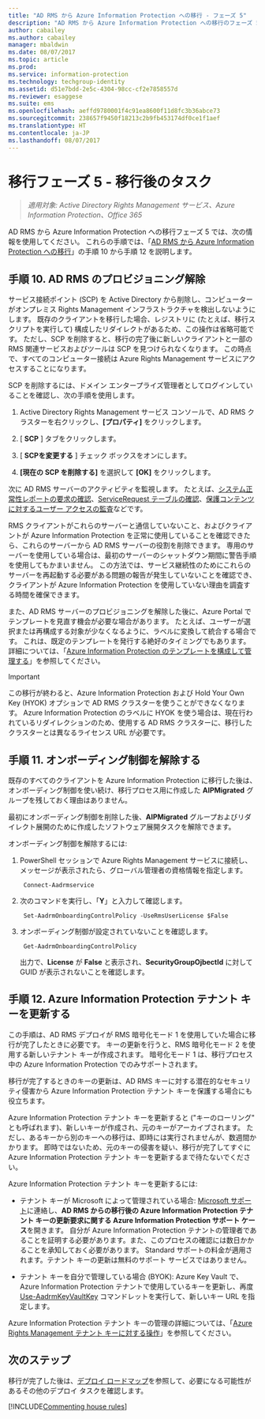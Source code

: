 ```yaml
---
title: "AD RMS から Azure Information Protection への移行 - フェーズ 5"
description: "AD RMS から Azure Information Protection への移行のフェーズ 5 には、手順 10 から 12 が含まれます。"
author: cabailey
ms.author: cabailey
manager: mbaldwin
ms.date: 08/07/2017
ms.topic: article
ms.prod: 
ms.service: information-protection
ms.technology: techgroup-identity
ms.assetid: d51e7bdd-2e5c-4304-98cc-cf2e7858557d
ms.reviewer: esaggese
ms.suite: ems
ms.openlocfilehash: aeffd9780001f4c91ea8600f11d8fc3b36abce73
ms.sourcegitcommit: 238657f9450f18213c2b9fb453174df0ce1f1aef
ms.translationtype: HT
ms.contentlocale: ja-JP
ms.lasthandoff: 08/07/2017
---
```

# <a name="migration-phase-5---post-migration-tasks"></a>移行フェーズ 5 - 移行後のタスク

>*適用対象: Active Directory Rights Management サービス、Azure Information Protection、Office 365*


AD RMS から Azure Information Protection への移行フェーズ 5 では、次の情報を使用してください。 これらの手順では、「[AD RMS から Azure Information Protection への移行](migrate-from-ad-rms-to-azure-rms.md)」の手順 10 から手順 12 を説明します。

## <a name="step-10-deprovision-ad-rms"></a>手順 10. AD RMS のプロビジョニング解除

サービス接続ポイント (SCP) を Active Directory から削除し、コンピューターがオンプレミス Rights Management インフラストラクチャを検出しないようにします。 既存のクライアントを移行した場合、レジストリに (たとえば、移行スクリプトを実行して) 構成したリダイレクトがあるため、この操作は省略可能です。 ただし、SCP を削除すると、移行の完了後に新しいクライアントと一部の RMS 関連サービスおよびツールは SCP を見つけられなくなります。 この時点で、すべてのコンピューター接続は Azure Rights Management サービスにアクセスすることになります。 

SCP を削除するには、ドメイン エンタープライズ管理者としてログインしていることを確認し、次の手順を使用します。

1. Active Directory Rights Management サービス コンソールで、AD RMS クラスターを右クリックし、**[プロパティ]** をクリックします。

2. [ **SCP** ] タブをクリックします。

3. [ **SCPを変更する** ] チェック ボックスをオンにします。

4. **[現在の SCP を削除する]** を選択して **[OK]** をクリックします。

次に AD RMS サーバーのアクティビティを監視します。 たとえば、[システム正常性レポートの要求の確認](https://technet.microsoft.com/library/ee221012%28v=ws.10%29.aspx)、[ServiceRequest テーブルの確認](http://technet.microsoft.com/library/dd772686%28v=ws.10%29.aspx)、[保護コンテンツに対するユーザー アクセスの監査](http://social.technet.microsoft.com/wiki/contents/articles/3440.ad-rms-frequently-asked-questions-faq.aspx)などです。 

RMS クライアントがこれらのサーバーと通信していないこと、およびクライアントが Azure Information Protection を正常に使用していることを確認できたら、これらのサーバーから AD RMS サーバーの役割を削除できます。 専用のサーバーを使用している場合は、最初のサーバーのシャットダウン期間に警告手順を使用してもかまいません。 この方法では、サービス継続性のためにこれらのサーバーを再起動する必要がある問題の報告が発生していないことを確認でき、クライアントが Azure Information Protection を使用していない理由を調査する時間を確保できます。

また、AD RMS サーバーのプロビジョニングを解除した後に、Azure Portal でテンプレートを見直す機会が必要な場合があります。 たとえば、ユーザーが選択または再構成する対象が少なくなるように、ラベルに変換して統合する場合です。 これは、既定のテンプレートを発行する絶好のタイミングでもあります。 詳細については、「[Azure Information Protection のテンプレートを構成して管理する](../deploy-use/configure-policy-templates.md)」を参照してください。

>[!IMPORTANT]
> この移行が終わると、Azure Information Protection および Hold Your Own Key (HYOK) オプションで AD RMS クラスターを使うことができなくなります。 Azure Information Protection のラベルに HYOK を使う場合は、現在行われているリダイレクションのため、使用する AD RMS クラスターに、移行したクラスターとは異なるライセンス URL が必要です。

## <a name="step-11-remove-onboarding-controls"></a>手順 11. オンボーディング制御を解除する

既存のすべてのクライアントを Azure Information Protection に移行した後は、オンボーディング制御を使い続け、移行プロセス用に作成した **AIPMigrated** グループを残しておく理由はありません。 

最初にオンボーディング制御を削除した後、**AIPMigrated** グループおよびリダイレクト展開のために作成したソフトウェア展開タスクを解除できます。

オンボーディング制御を解除するには:

1. PowerShell セッションで Azure Rights Management サービスに接続し、メッセージが表示されたら、グローバル管理者の資格情報を指定します。

        Connect-Aadrmservice

2. 次のコマンドを実行し、「**Y**」と入力して確認します。

        Set-AadrmOnboardingControlPolicy -UseRmsUserLicense $False

3. オンボーディング制御が設定されていないことを確認します。

        Get-AadrmOnboardingControlPolicy

    出力で、**License** が **False** と表示され、**SecurityGroupOjbectId** に対して GUID が表示されないことを確認します。

## <a name="step-12-rekey-your-azure-information-protection-tenant-key"></a>手順 12. Azure Information Protection テナント キーを更新する
この手順は、AD RMS デプロイが RMS 暗号化モード 1 を使用していた場合に移行が完了したときに必要です。 キーの更新を行うと、RMS 暗号化モード 2 を使用する新しいテナント キーが作成されます。 暗号化モード 1 は、移行プロセス中の Azure Information Protection でのみサポートされます。

移行が完了するときのキーの更新は、AD RMS キーに対する潜在的なセキュリティ侵害から Azure Information Protection テナント キーを保護する場合にも役立ちます。

Azure Information Protection テナント キーを更新すると ("キーのローリング" とも呼ばれます)、新しいキーが作成され、元のキーがアーカイブされます。 ただし、あるキーから別のキーへの移行は、即時には実行されませんが、数週間かかります。 即時ではないため、元のキーの侵害を疑い、移行が完了してすぐに Azure Information Protection テナント キーを更新するまで待たないでください。

Azure Information Protection テナント キーを更新するには:

- テナント キーが Microsoft によって管理されている場合: [Microsoft サポート](../get-started/information-support.md#to-contact-microsoft-support)に連絡し、**AD RMS からの移行後の Azure Information Protection テナント キーの更新要求に関する Azure Information Protection サポート ケース**を開きます。 自分が Azure Information Protection テナントの管理者であることを証明する必要があります。また、このプロセスの確認には数日かかることを承知しておく必要があります。 Standard サポートの料金が適用されます。テナント キーの更新は無料のサポート サービスではありません。

- テナント キーを自分で管理している場合 (BYOK): Azure Key Vault で、Azure Information Protection テナントで使用しているキーを更新し、再度 [Use-AadrmKeyVaultKey](/powershell/aadrm/vlatest/use-aadrmkeyvaultkey) コマンドレットを実行して、新しいキー URL を指定します。 

Azure Information Protection テナント キーの管理の詳細については、「[Azure Rights Management テナント キーに対する操作](../deploy-use/operations-tenant-key.md)」を参照してください。

## <a name="next-steps"></a>次のステップ

移行が完了した後は、[デプロイ ロードマップ](deployment-roadmap.md)を参照して、必要になる可能性があるその他のデプロイ タスクを確認します。

[!INCLUDE[Commenting house rules](../includes/houserules.md)]

